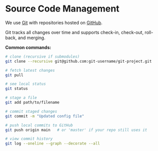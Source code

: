 # Source Code Management

We use [Git](https://git-scm.com/) with repositories hosted on [GitHub](https://github.com/).

Git tracks all changes over time and supports check-in, check-out, roll-back, and merging.

**Common commands:**
```bash
# clone (recursive if submodules)
git clone --recursive git@github.com:git-username/git-project.git

# fetch latest changes
git pull

# see local status
git status

# stage a file
git add path/to/filename

# commit staged changes
git commit -m "Updated config file"

# push local commits to GitHub
git push origin main   # or 'master' if your repo still uses it

# view commit history
git log --oneline --graph --decorate --all
```